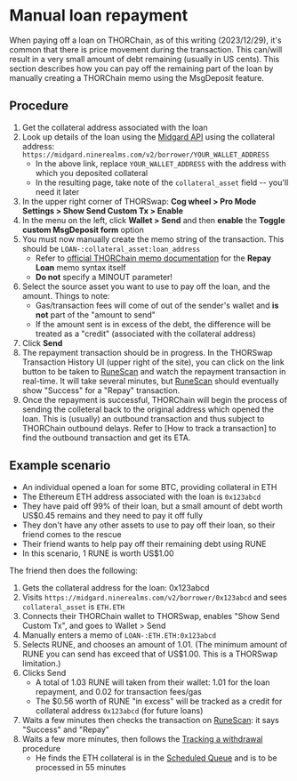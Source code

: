# Manual loan repayment

When paying off a loan on THORChain, as of this writing (2023/12/29), it's
common that there is price movement during the transaction.  This can/will
result in a very small amount of debt remaining (usually in US cents).  This
section describes how you can pay off the remaining part of the loan by
manually creating a THORChain memo using the MsgDeposit feature.

## Procedure

1. Get the collateral address associated with the loan
1. Look up details of the loan using the [Midgard API] using the collateral address: `https://midgard.ninerealms.com/v2/borrower/YOUR_WALLET_ADDRESS`
   - In the above link, replace `YOUR_WALLET_ADDRESS` with the address with which you deposited collateral
   - In the resulting page, take note of the `collateral_asset` field -- you'll need it later
1. In the upper right corner of THORSwap: **Cog wheel > Pro Mode Settings > Show Send Custom Tx > Enable**
1. In the menu on the left, click **Wallet > Send** and then **enable** the **Toggle custom MsgDeposit form** option
1. You must now manually create the memo string of the transaction.  This should be `LOAN-:collateral_asset:loan_address`
   - Refer to [official THORChain memo documentation][1] for the **Repay Loan** memo syntax itself
   - **Do not** specify a MINOUT parameter!
1. Select the source asset you want to use to pay off the loan, and the amount.  Things to note:
   - Gas/transaction fees will come of out of the sender's wallet and **is not** part of the "amount to send"
   - If the amount sent is in excess of the debt, the difference will be treated as a "credit" (associated with the collateral address)
1. Click **Send**
1. The repayment transaction should be in progress.  In the THORSwap Transaction History UI (upper right of the site), you can click on the link button to be taken to [RuneScan] and watch the repayment transaction in real-time.  It will take several minutes, but [RuneScan] should eventually show "Success" for a "Repay" transaction.
1. Once the repayment is successful, THORChain will begin the process of sending the colleteral back to the original address which opened the loan.  This is (usually) an outbound transaction and thus subject to THORChain outbound delays.  Refer to [How to track a transaction] to find the outbound transaction and get its ETA.

## Example scenario

- An individual opened a loan for some BTC, providing collateral in ETH
- The Ethereum ETH address associated with the loan is `0x123abcd`
- They have paid off 99% of their loan, but a small amount of debt worth US$0.45 remains and they need to pay it off fully
- They don't have any other assets to use to pay off their loan, so their friend comes to the rescue
- Their friend wants to help pay off their remaining debt using RUNE
- In this scenario, 1 RUNE is worth US$1.00

The friend then does the following:

1. Gets the collateral address for the loan: 0x123abcd
1. Visits `https://midgard.ninerealms.com/v2/borrower/0x123abcd` and sees `collateral_asset` is `ETH.ETH`
1. Connects their THORChain wallet to THORSwap, enables "Show Send Custom Tx", and goes to Wallet > Send
1. Manually enters a memo of `LOAN-:ETH.ETH:0x123abcd`
1. Selects RUNE, and chooses an amount of 1.01.  (The minimum amount of RUNE you can send has exceed that of US$1.00.  This is a THORSwap limitation.)
1. Clicks Send
   - A total of 1.03 RUNE will taken from their wallet: 1.01 for the loan repayment, and 0.02 for transaction fees/gas
   - The $0.56 worth of RUNE "in excess" will be tracked as a credit for collateral address `0x123abcd` (for future loans)
1. Waits a few minutes then checks the transaction on [RuneScan]: it says "Success" and "Repay"
1. Waits a few more minutes, then follows the [Tracking a withdrawal](../thorswap/tracking-a-withdrawal.md) procedure
   - He finds the ETH collateral is in the [Scheduled Queue](queues.md) and is to be processed in 55 minutes

[1]: https://dev.thorchain.org/concepts/memos.html#repay-loan
[Midgard API]: https://midgard.ninerealms.com/v2/doc
[RuneScan]: https://runescan.io/

